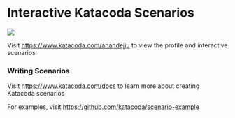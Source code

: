 # Interactive Katacoda Scenarios

[![](http://shields.katacoda.com/katacoda/anandejju/count.svg)](https://www.katacoda.com/anandejju "Get your profile on Katacoda.com")

Visit https://www.katacoda.com/anandejju to view the profile and interactive scenarios

### Writing Scenarios
Visit https://www.katacoda.com/docs to learn more about creating Katacoda scenarios

For examples, visit https://github.com/katacoda/scenario-example
